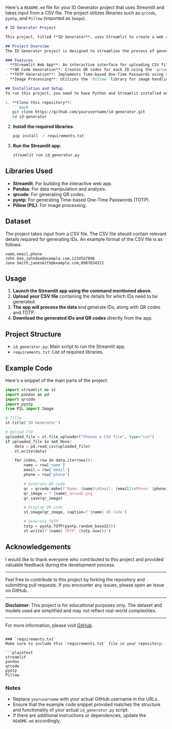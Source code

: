 Here's a `README.md` file for your ID Generator project that uses Streamlit and takes input from a CSV file. The project utilizes libraries such as `qrcode`, `pyotp`, and `Pillow` (imported as `Image`).

```markdown
# ID Generator Project

This project, titled **ID Generator**, uses Streamlit to create a web application that generates IDs based on input from a CSV file. The application integrates functionalities like QR code generation, Time-based One-Time Passwords (TOTP), and image processing.

## Project Overview
The ID Generator project is designed to streamline the process of generating unique IDs for individuals listed in a CSV file. It leverages the power of Streamlit for the web interface and integrates several key libraries to enhance functionality.

### Features
- **Streamlit Web App**: An interactive interface for uploading CSV files and generating IDs.
- **QR Code Generation**: Creates QR codes for each ID using the `qrcode` library.
- **TOTP Generation**: Implements Time-based One-Time Passwords using the `pyotp` library.
- **Image Processing**: Utilizes the `Pillow` library for image handling and manipulation.

## Installation and Setup
To run this project, you need to have Python and Streamlit installed on your machine. Follow these steps to get started:

1. **Clone this repository**:
   ```bash
   git clone https://github.com/yourusername/id-generator.git
   cd id-generator
   ```

2. **Install the required libraries**:
   ```bash
   pip install -r requirements.txt
   ```

3. **Run the Streamlit app**:
   ```bash
   streamlit run id_generator.py
   ```

## Libraries Used
- **Streamlit**: For building the interactive web app.
- **Pandas**: For data manipulation and analysis.
- **qrcode**: For generating QR codes.
- **pyotp**: For generating Time-based One-Time Passwords (TOTP).
- **Pillow (PIL)**: For image processing.

## Dataset
The project takes input from a CSV file. The CSV file should contain relevant details required for generating IDs. An example format of the CSV file is as follows:

```csv
name,email,phone
John Doe,johndoe@example.com,1234567890
Jane Smith,janesmith@example.com,0987654321
```

## Usage
1. **Launch the Streamlit app using the command mentioned above**.
2. **Upload your CSV file** containing the details for which IDs need to be generated.
3. **The app will process the data** and generate IDs, along with QR codes and TOTP.
4. **Download the generated IDs and QR codes** directly from the app.

## Project Structure
- `id_generator.py`: Main script to run the Streamlit app.
- `requirements.txt`: List of required libraries.

## Example Code
Here's a snippet of the main parts of the project:

```python
import streamlit as st
import pandas as pd
import qrcode
import pyotp
from PIL import Image

# Title
st.title('ID Generator')

# Upload CSV
uploaded_file = st.file_uploader("Choose a CSV file", type="csv")
if uploaded_file is not None:
    data = pd.read_csv(uploaded_file)
    st.write(data)

    for index, row in data.iterrows():
        name = row['name']
        email = row['email']
        phone = row['phone']

        # Generate QR code
        qr = qrcode.make(f'Name: {name}\nEmail: {email}\nPhone: {phone}')
        qr_image = f'{name}_qrcode.png'
        qr.save(qr_image)

        # Display QR code
        st.image(qr_image, caption=f'{name} QR Code')

        # Generate TOTP
        totp = pyotp.TOTP(pyotp.random_base32())
        st.write(f'{name} TOTP: {totp.now()}')
```

## Acknowledgements
I would like to thank everyone who contributed to this project and provided valuable feedback during the development process.

---

Feel free to contribute to this project by forking the repository and submitting pull requests. If you encounter any issues, please open an issue on GitHub.

---

**Disclaimer**: This project is for educational purposes only. The dataset and models used are simplified and may not reflect real-world complexities.

---

For more information, please visit [GitHub](https://github.com/yourusername/id-generator).
```

### `requirements.txt`
Make sure to include this `requirements.txt` file in your repository:

```plaintext
streamlit
pandas
qrcode
pyotp
Pillow
```

### Notes
- Replace `yourusername` with your actual GitHub username in the URLs.
- Ensure that the example code snippet provided matches the structure and functionality of your actual `id_generator.py` script.
- If there are additional instructions or dependencies, update the `README.md` accordingly.
